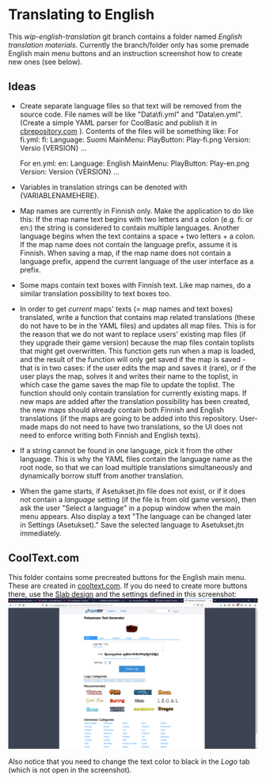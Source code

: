 # Translating to English

This *wip-english-translation* git branch contains a folder named *English translation materials*. Currently the branch/folder only has some premade English main menu buttons and an instruction screenshot how to create new ones (see below).

## Ideas

 - Create separate language files so that text will be removed from the source code. File names will be like "Data\fi.yml" and "Data\en.yml". (Create a simple YAML parser for CoolBasic and publish it in [cbrepository.com](http://cbrepository.com) ). Contents of the files will be something like:
	For fi.yml:
	fi:
		Language: Suomi
		MainMenu:
			PlayButton: Play-fi.png
			Version: Versio {VERSION}
			...
			
	For en.yml:
	en:
		Language: English
		MainMenu:
			PlayButton: Play-en.png
			Version: Version {VERSION}
			...
			
- Variables in translation strings can be denoted with {VARIABLENAMEHERE}.

- Map names are currently in Finnish only. Make the application to do like this: If the map name text begins with two letters and a colon (e.g. fi: or en:) the string is considered to contain multiple languages. Another language begins when the text contains a space + two letters + a colon. If the map name does not contain the language prefix, assume it is Finnish. When saving a map, if the map name does not contain a language prefix, append the current language of the user interface as a prefix.

- Some maps contain text boxes with Finnish text. Like map names, do a similar translation possibility to text boxes too.

- In order to get *current* maps' texts (= map names and text boxes) translated, write a function that contains map related translations (these do not have to be in the YAML files) and updates all map files. This is for the reason that we do not want to replace users' existing map files (if they upgrade their game version) because the map files contain toplists that might get overwritten. This function gets run when a map is loaded, and the result of the function will only get saved if the map is saved - that is in two cases: if the user edits the map and saves it (rare), or if the user plays the map, solves it and writes their name to the toplist, in which case the game saves the map file to update the toplist. The function should only contain translation for currently existing maps. If new maps are added after the translation possibility has been created, the new maps should already contain both Finnish and English translations (if the maps are going to be added into this repository. User-made maps do not need to have two translations, so the UI does not need to enforce writing both Finnish and English texts).

- If a string cannot be found in one language, pick it from the other language. This is why the YAML files contain the language name as the root node, so that we can load multiple translations simultaneously and dynamically borrow stuff from another translation.

- When the game starts, if Asetukset.jtn file does not exist, or if it does not contain a *language* setting (if the file is from old game version), then ask the user "Select a language" in a popup window when the main menu appears. Also display a text "The language can be changed later in Settings (Asetukset)." Save the selected language to Asetukset.jtn immediately.

## CoolText.com

This folder contains some precreated buttons for the English main menu. These are created in [cooltext.com](https://cooltext.com). If you do need to create more buttons there, use the [Slab design](https://cooltext.com/Logo-Design-Slab) and the settings defined in this screenshot:
![ScreenShot](CoolText.com.png)

Also notice that you need to change the text color to black in the *Logo* tab (which is not open in the screenshot).